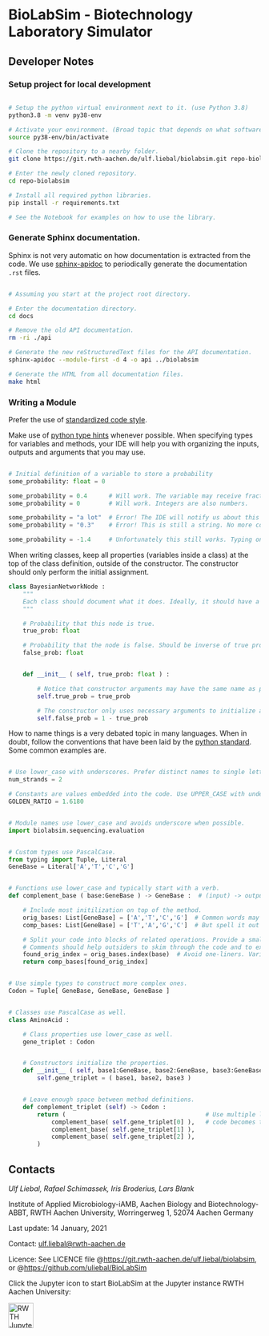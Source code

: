 # BioLabSim - Biotechnology Laboratory Simulator



## Developer Notes

### Setup project for local development

```bash

# Setup the python virtual environment next to it. (use Python 3.8)
python3.8 -m venv py38-env

# Activate your environment. (Broad topic that depends on what software and OS is used)
source py38-env/bin/activate

# Clone the repository to a nearby folder.
git clone https://git.rwth-aachen.de/ulf.liebal/biolabsim.git repo-biolabsim

# Enter the newly cloned repository.
cd repo-biolabsim

# Install all required python libraries.
pip install -r requirements.txt

# See the Notebook for examples on how to use the library.

```


### Generate Sphinx documentation.

Sphinx is not very automatic on how documentation is extracted from the code. We use
[sphinx-apidoc](https://www.sphinx-doc.org/en/master/man/sphinx-apidoc.html) to periodically
generate the documentation `.rst` files.

```bash

# Assuming you start at the project root directory.

# Enter the documentation directory.
cd docs

# Remove the old API documentation.
rm -ri ./api

# Generate the new reStructuredText files for the API documentation.
sphinx-apidoc --module-first -d 4 -o api ../biolabsim

# Generate the HTML from all documentation files.
make html

```



### Writing a Module

Prefer the use of [standardized code style](https://pep8.org/).

Make use of [python type hints](https://docs.python.org/3/library/typing.html) whenever possible.
When specifying types for variables and methods, your IDE will help you with organizing the inputs,
outputs and arguments that you may use.

```python

# Initial definition of a variable to store a probability
some_probability: float = 0

some_probability = 0.4      # Will work. The variable may receive fractional numbers.
some_probability = 0        # Will work. Integers are also numbers.

some_probability = "a lot"  # Error! The IDE will notify us about this bad assignment.
some_probability = "0.3"    # Error! This is still a string. No more conversion problems.

some_probability = -1.4     # Unfortunately this still works. Typing only defines simple types.
```

When writing classes, keep all properties (variables inside a class) at the top of the class definition,
outside of the constructor. The constructor should only perform the initial assignment.

```python
class BayesianNetworkNode :
    """
    Each class should document what it does. Ideally, it should have a single purpose.
    """

    # Probability that this node is true.
    true_prob: float

    # Probability that the node is false. Should be inverse of true probability.
    false_prob: float


    def __init__ ( self, true_prob: float ) :

        # Notice that constructor arguments may have the same name as properties.
        self.true_prob = true_prob

        # The constructor only uses necessary arguments to initialize all properties.
        self.false_prob = 1 - true_prob
```

How to name things is a very debated topic in many languages. When in doubt, follow the conventions
that have been laid by the [python standard](https://www.python.org/dev/peps/pep-0008/#naming-conventions).
Some common examples are.

```python

# Use lower_case with underscores. Prefer distinct names to single letters.
num_strands = 2

# Constants are values embedded into the code. Use UPPER_CASE with underscores.
GOLDEN_RATIO = 1.6180


# Module names use lower_case and avoids underscore when possible.
import biolabsim.sequencing.evaluation


# Custom types use PascalCase.
from typing import Tuple, Literal
GeneBase = Literal['A','T','C','G']


# Functions use lower_case and typically start with a verb.
def complement_base ( base:GeneBase ) -> GeneBase :  # (input) -> output

    # Include most initilization on top of the method.
    orig_bases: List[GeneBase] = ['A','T','C','G']  # Common words may be shortened. orig = original
    comp_bases: List[GeneBase] = ['T','A','G','C']  # But spell it out in comments.  comp = complementary

    # Split your code into blocks of related operations. Provide a small summary of each block.
    # Comments should help outsiders to skim through the code and to explain programming decisions.
    found_orig_index = orig_bases.index(base)  # Avoid one-liners. Variable names provide context.
    return comp_bases[found_orig_index]


# Use simple types to construct more complex ones.
Codon = Tuple[ GeneBase, GeneBase, GeneBase ]


# Classes use PascalCase as well.
class AminoAcid :

    # Class properties use lower_case as well.
    gene_triplet : Codon


    # Constructors initialize the properties.
    def __init__ ( self, base1:GeneBase, base2:GeneBase, base3:GeneBase ) :
        self.gene_triplet = ( base1, base2, base3 )


    # Leave enough space between method definitions.
    def complement_triplet (self) -> Codon :
        return (                                       # Use multiple lines and more spacing if the
            complement_base( self.gene_triplet[0] ),   # code becomes too bulky.
            complement_base( self.gene_triplet[1] ),
            complement_base( self.gene_triplet[2] ),
        )
```



## Contacts


*Ulf Liebal, Rafael Schimassek, Iris Broderius, Lars Blank*

Institute of Applied Microbiology-iAMB, Aachen Biology and Biotechnology-ABBT, RWTH Aachen University, Worringerweg 1, 52074 Aachen Germany



Last update: 14 January, 2021

Contact: ulf.liebal@rwth-aachen.de

Licence: See LICENCE file @https://git.rwth-aachen.de/ulf.liebal/biolabsim, or @https://github.com/uliebal/BioLabSim


Click the Jupyter icon to start BioLabSim at the Jupyter instance RWTH Aachen University:

<a href="https://jupyter.rwth-aachen.de/hub/spawn?profile=biolabsim"> <img src="https://upload.wikimedia.org/wikipedia/commons/thumb/3/38/Jupyter_logo.svg/883px-Jupyter_logo.svg.png" alt="RWTH Jupyter Link" width="50" /> </a>

